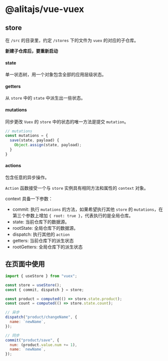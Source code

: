 # @alitajs/vue-vuex

## store

在 `/src` 的目录里，约定 `/stores` 下的文件为 `vuex` 的对应的子仓库。

**新建子仓库后，要重新启动**

#### state

单一状态树，用一个对象包含全部的应用层级状态。

#### getters

从 `store` 中的 `state` 中派生出一些状态。

#### mutations 

同步更改 `Vuex` 的 `store` 中的状态的唯一方法是提交 `mutation`。

```js
// mutations
const mutations = {
  save(state, payload) {
    Object.assign(state, payload);
  }
}
```

#### actions

包含任意的异步操作。

`Action` 函数接受一个与 `store` 实例具有相同方法和属性的 `context` 对象。

context 具备一下参数：

- commit: 执行 `mutations` 的方法，如果希望执行其他 `store` 的 `mutations`，在第三个参数上增加 `{ root: true }`，代表执行的是全局仓库。
- state: 当前仓库下的数据源。
- rootState: 全局仓库下的数据源。
- dispatch: 执行其他的 `action`
- getters: 当前仓库下的派生状态
- rootGetters: 全局仓库下的派生状态

## 在页面中使用

```js
import { useStore } from "vuex";

const store = useStore();
const { commit, dispatch } = store;

const product = computed(() => store.state.product);
const count = computed(() => store.state.count);

// 异步
dispatch("product/changeName", {
  name: `newName`,
});

// 同步
commit("product/save", {
  num: (product.value.num += 1),
  name: `newName`,
});
```